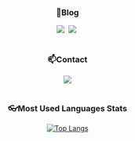 <h3 align="center">🎅Blog</h3>
<div align="center">
  <a href="https://onecrazyman.github.io/TIL"><img src="https://img.shields.io/badge/TIL blog-09B3AF?style=flat-square&logo=blogger&logoColor=white"/></a>&nbsp
  <a href="https://1crazy.tistory.com/"><img src="https://img.shields.io/badge/Tistory-FE5F50?style=flat-square&logo=tistory&logoColor=white"/></a>&nbsp
</div>

<br>

<h3 align="center">📫Contact</h3>
<div align="center">
  <a href="mailto:cjw7155@naver.com">
    <img src="https://img.shields.io/badge/Email-03C75A?style=flat-square&logo=naver&logoColor=white"/>
  </a>
</div>

<br>

<h3 align="center">👓Most Used Languages Stats</h3>
<div align=center>
  
[![Top Langs](https://github-readme-stats.vercel.app/api/top-langs/?username=OneCrazyman&layout=compact)](https://github.com/OneCrazyman/github-readme-stats)

</div>
